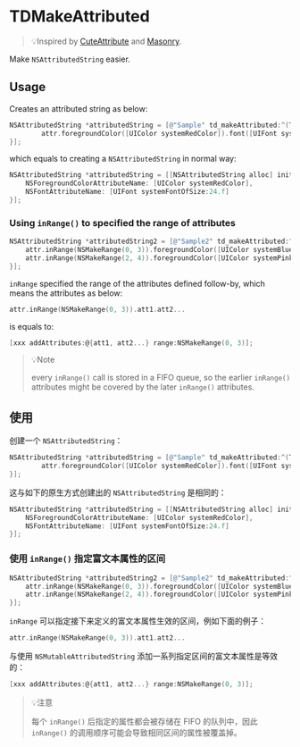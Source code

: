 # TDMakeAttributed

> 💡Inspired by [CuteAttribute](https://github.com/qiuncheng/CuteAttribute) and [Masonry](https://github.com/SnapKit/Masonry).


Make `NSAttributedString` easier.



## Usage

Creates an attributed string as below:

```objective-c
NSAttributedString *attributedString = [@"Sample" td_makeAttributed:^(TDMAttribute * _Nonnull attr) {
		attr.foregroundColor([UIColor systemRedColor]).font([UIFont systemFontOfSize:24.0f]);
}];
```

which equals to creating a `NSAttributedString` in normal way:

```objective-c
NSAttributedString *attributedString = [[NSAttributedString alloc] initWithString:@"Sample" attributes:@{
    NSForegroundColorAttributeName: [UIColor systemRedColor],
    NSFontAttributeName: [UIFont systemFontOfSize:24.f]
}];
```

### Using `inRange()` to specified the range of attributes


```objective-c
NSAttributedString *attributedString2 = [@"Sample2" td_makeAttributed:^(TDMAttribute * _Nonnull attr) {
    attr.inRange(NSMakeRange(0, 3)).foregroundColor([UIColor systemBlueColor]).font([UIFont systemFontOfSize:24.0f]);
    attr.inRange(NSMakeRange(2, 4)).foregroundColor([UIColor systemPinkColor]).font([UIFont systemFontOfSize:14.0f]);
}];
```

`inRange` specified the range of the attributes defined follow-by, which means the attributes as below:

```objective-c
attr.inRange(NSMakeRange(0, 3)).att1.att2...
```

is equals to:

```objective-c
[xxx addAttributes:@{att1, att2...} range:NSMakeRange(0, 3)];
```

> 💡Note
>
> every `inRange()` call is stored in a FIFO queue, so the earlier `inRange()`  attributes might be covered by the later `inRange()` attributes. 

## 使用

创建一个 `NSAttributedString`：

```objective-c
NSAttributedString *attributedString = [@"Sample" td_makeAttributed:^(TDMAttribute * _Nonnull attr) {
		attr.foregroundColor([UIColor systemRedColor]).font([UIFont systemFontOfSize:24.0f]);
}];
```

这与如下的原生方式创建出的 `NSAttributedString` 是相同的：

```objective-c
NSAttributedString *attributedString = [[NSAttributedString alloc] initWithString:@"Sample" attributes:@{
    NSForegroundColorAttributeName: [UIColor systemRedColor],
    NSFontAttributeName: [UIFont systemFontOfSize:24.f]
}];
```

###  使用 `inRange()` 指定富文本属性的区间


```objective-c
NSAttributedString *attributedString2 = [@"Sample2" td_makeAttributed:^(TDMAttribute * _Nonnull attr) {
    attr.inRange(NSMakeRange(0, 3)).foregroundColor([UIColor systemBlueColor]).font([UIFont systemFontOfSize:24.0f]);
    attr.inRange(NSMakeRange(2, 4)).foregroundColor([UIColor systemPinkColor]).font([UIFont systemFontOfSize:14.0f]);
}];
```

`inRange` 可以指定接下来定义的富文本属性生效的区间，例如下面的例子：

```objective-c
attr.inRange(NSMakeRange(0, 3)).att1.att2...
```

与使用 `NSMutableAttributedString` 添加一系列指定区间的富文本属性是等效的：

```objective-c
[xxx addAttributes:@{att1, att2...} range:NSMakeRange(0, 3)];
```

> 💡注意
>
> 每个 `inRange()` 后指定的属性都会被存储在 FIFO 的队列中，因此 `inRange()` 的调用顺序可能会导致相同区间的属性被覆盖掉。
